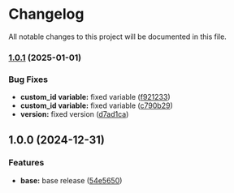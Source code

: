 # Changelog

All notable changes to this project will be documented in this file.

### [1.0.1](https://github.com/shamimice03/terraform-aws-ecs-capacity-provider/compare/v1.0.0...v1.0.1) (2025-01-01)


### Bug Fixes

* **custom_id variable:** fixed variable ([f921233](https://github.com/shamimice03/terraform-aws-ecs-capacity-provider/commit/f9212331508056949579da1201576a1e5ab065a0))
* **custom_id variable:** fixed variable ([c790b29](https://github.com/shamimice03/terraform-aws-ecs-capacity-provider/commit/c790b297d1eb03d54dafc6c5bb80938c6bce3af7))
* **version:** fixed version ([d7ad1ca](https://github.com/shamimice03/terraform-aws-ecs-capacity-provider/commit/d7ad1cad988ab0c4d17f494c01fec0f0fed187a3))

## 1.0.0 (2024-12-31)


### Features

* **base:** base release ([54e5650](https://github.com/shamimice03/terraform-aws-ecs-capacity-provider/commit/54e56503d867b04ab98959697a529e66775a0139))
